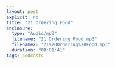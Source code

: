 ```yaml
---
layout: post
explicit: no
title: "21 Ordering Food"
enclosure:
  type: "Audio/mp3"
  filename: "21 Ordering Food.mp3"
  filename2: "21%20Ordering%20Food.mp3"
  duration: "00:01:41"
tags: podcasts
---
```


